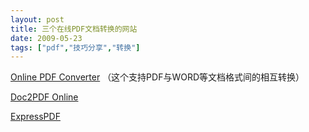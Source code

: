 ```yaml
---
layout: post
title: 三个在线PDF文档转换的网站
date: 2009-05-23
tags: ["pdf","技巧分享","转换"]
---
```


[Online PDF Converter](http://www.freepdfconvert.com/ "Online") （这个支持PDF与WORD等文档格式间的相互转换）

[Doc2PDF Online](https://www.pdfonline.com/convert_pdf.asp "Doc2PDF")

[ExpressPDF](http://www.expresspdf.com/ConvertWordToPdf.aspx "ExpressPDF")